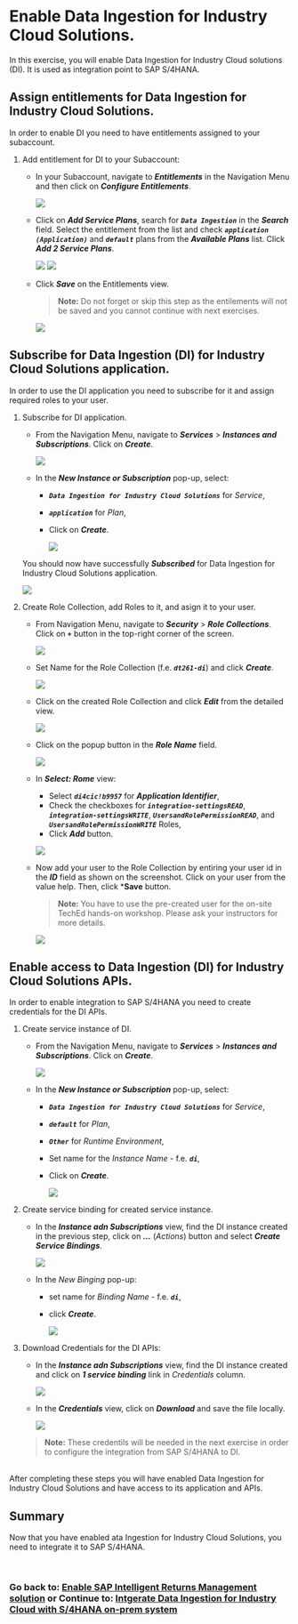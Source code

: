 # Enable Data Ingestion for Industry Cloud Solutions.

In this exercise, you will enable Data Ingestion for Industry Cloud solutions (DI). It is used as integration point to SAP S/4HANA.

## Assign entitlements for Data Ingestion for Industry Cloud Solutions.

In order to enable DI you need to have entitlements assigned to your subaccount.

1. Add entitlement for DI to your Subaccount:

   - In your Subaccount, navigate to  ***Entitlements*** in the Navigation Menu and then click on ***Configure Entitlements***.
            
      ![](/exercises/ex1/images/19.png)

   - Click on ***Add Service Plans***, search for ***`Data Ingestion`*** in the ***Search*** field. Select the entitlement from the list and check ***`application (Application)`*** and ***`default`*** plans from the ***Available Plans*** list. Click ***Add 2 Service Plans***.
      
      ![](/exercises/ex1/images/20.png)
      ![](/exercises/ex1/images/21.png)

   - Click ***Save*** on the Entitlements view.
      > **Note:** Do not forget or skip this step as the entilements will not be saved and you cannot continue with next exercises. 
      
      ![](/exercises/ex1/images/22.png)

## Subscribe for Data Ingestion (DI) for Industry Cloud Solutions application.
In order to use the DI application you need to subscribe for it and assign required roles to your user.

1. Subscribe for DI application.

   - From the Navigation Menu, navigate to ***Services*** > ***Instances and Subscriptions***. Click on ***Create***.

      ![](/exercises/ex1/images/23.png)

   - In the ***New Instance or Subscription*** pop-up, select:
     - ***`Data Ingestion for Industry Cloud Solutions`*** for *Service*,
     - ***`application`*** for *Plan*,
     - Click on ***Create***.

        ![](/exercises/ex1/images/24.png)

    You should now have successfully ***Subscribed*** for Data Ingestion for Industry Cloud Solutions application.

      ![](/exercises/ex1/images/25.png)

2. Create Role Collection, add Roles to it, and asign it to your user.
   - From Navigation Menu, navigate to ***Security*** > ***Role Collections***. Click on ***`+`*** button in the top-right corner of the screen.

      ![](/exercises/ex1/images/26.png)
  
   - Set Name for the Role Collection (f.e. ***`dt261-di`***) and click ***Create***.

      ![](/exercises/ex1/images/27.png)
   
   - Click on the created Role Collection and click ***Edit*** from the detailed view.

      ![](/exercises/ex1/images/28.png)

   - Click on the popup button in the ***Role Name*** field.

      ![](/exercises/ex1/images/29.png)

   - In ***Select: Rome*** view:
     - Select ***`di4cic!b9957`*** for ***Application Identifier***, 
     - Check the checkboxes for ***`integration-settingsREAD`***, ***`integration-settingsWRITE`***, ***`UsersandRolePermissionREAD`***, and ***`UsersandRolePermissionWRITE`*** Roles,
     - Click ***Add*** button.

      ![](/exercises/ex1/images/30.png)
   
   - Now add your user to the Role Collection by entiring your user id in the ***ID*** field as shown on the screenshot. Click on your user from the value help. Then, click ***Save** button.

      > **Note:** You have to use the pre-created user for the on-site TechEd hands-on workshop. Please ask your instructors for more details.  

      ![](/exercises/ex1/images/31.png)

## Enable access to Data Ingestion (DI) for Industry Cloud Solutions APIs.
In order to enable integration to SAP S/4HANA you need to create credentials for the DI APIs.

1. Create service instance of DI.

   - From the Navigation Menu, navigate to ***Services*** > ***Instances and Subscriptions***. Click on ***Create***.

      ![](/exercises/ex1/images/32.png)

   - In the ***New Instance or Subscription*** pop-up, select:
     - ***`Data Ingestion for Industry Cloud Solutions`*** for *Service*,
     - ***`default`*** for *Plan*,
     - ***`Other`*** for *Runtime Environment*,
     - Set name for the *Instance Name* - f.e. ***`di`***,
     - Click on ***Create***.

        ![](/exercises/ex1/images/33.png)

2. Create service binding for created service instance.

   - In the ***Instance adn Subscriptions*** view, find the DI instance created in the previous step, click on ***...*** (*Actions*) button and select ***Create Service Bindings***.

      ![](/exercises/ex1/images/34.png)

   - In the *New Binging* pop-up:
       - set name for *Binding Name* - f.e. ***`di`***, 
       - click ***Create***.
         
         ![](/exercises/ex1/images/35.png)

3. Download Credentials for the DI APIs:
   
   - In the ***Instance adn Subscriptions*** view, find the DI instance created and click on  ***1 service binding*** link in *Credentials* column.
      
      ![](/exercises/ex1/images/36.png)
   
   - In the ***Credentials*** view, click on  ***Download*** and save the file locally.
      
      ![](/exercises/ex1/images/37.png)
   
   > **Note:** These credentils will be needed in the next exercise in order to configure the integration from SAP S/4HANA to DI.

<br>After completing these steps you will have enabled Data Ingestion for Industry Cloud Solutions and have access to its application and APIs.

## Summary

Now that you have enabled ata Ingestion for Industry Cloud Solutions, you need to integrate it to SAP S/4HANA.

<br>

### Go back to: [Enable SAP Intelligent Returns Management solution](../ex0/README.md) or Continue to: [Intgerate Data Ingestion for Industry Cloud with S/4HANA on-prem system](exercises/ex2/README.md)